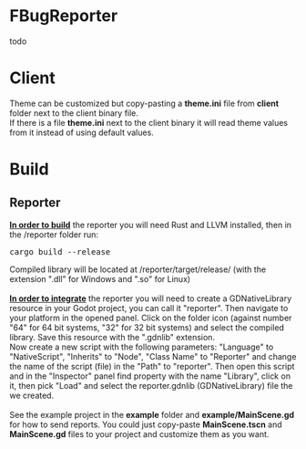 # FBugReporter

todo

# Client

Theme can be customized but copy-pasting a <b>theme.ini</b> file from <b>client</b> folder next to the client binary file.<br>
If there is a file <b>theme.ini</b> next to the client binary it will read theme values from it instead of using default values.

# Build

<h2>Reporter</h2>
<b><u>In order to build</u></b> the reporter you will need Rust and LLVM installed, then in the /reporter folder run:
<pre>
cargo build --release
</pre>
Compiled library will be located at /reporter/target/release/ (with the extension ".dll" for Windows and ".so" for Linux)<br>
<br>
<b><u>In order to integrate</u></b> the reporter you will need to create a GDNativeLibrary resource in your Godot project, you can call it "reporter". Then navigate to your platform in the opened panel. Click on the folder icon (against number "64" for 64 bit systems, "32" for 32 bit systems) and select the compiled library. Save this resource with the ".gdnlib" extension.<br>
Now create a new script with the following parameters: "Language" to "NativeScript", "Inherits" to "Node", "Class Name" to "Reporter" and change the name of the script (file) in the "Path" to "reporter". Then open this script and in the "Inspector" panel find property with the name "Library", click on it, then pick "Load" and select the reporter.gdnlib (GDNativeLibrary) file the we created.<br><br>
See the example project in the <b>example</b> folder and <b>example/MainScene.gd</b> for how to send reports. You could just copy-paste <b>MainScene.tscn</b> and <b>MainScene.gd</b> files to your project and customize them as you want.
